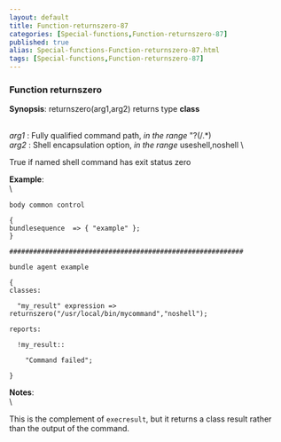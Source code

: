 ```yaml
---
layout: default
title: Function-returnszero-87
categories: [Special-functions,Function-returnszero-87]
published: true
alias: Special-functions-Function-returnszero-87.html
tags: [Special-functions,Function-returnszero-87]
---
```


### Function returnszero

**Synopsis**: returnszero(arg1,arg2) returns type **class**

\
 *arg1* : Fully qualified command path, *in the range* "?(/.\*) \
 *arg2* : Shell encapsulation option, *in the range* useshell,noshell \

True if named shell command has exit status zero

**Example**:\
 \

~~~~ {.verbatim}
body common control

{
bundlesequence  => { "example" };
}

###########################################################

bundle agent example

{     
classes:

  "my_result" expression => returnszero("/usr/local/bin/mycommand","noshell");

reports:

  !my_result::

    "Command failed";

}
~~~~

**Notes**:\
 \

This is the complement of `execresult`, but it returns a class result
rather than the output of the command.
